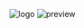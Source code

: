   ![logo](https://github.com/bernardofernandezz/planner/assets/118931906/f0f10394-e535-4e90-9811-19eb11c33cac)
  ![preview](https://github.com/bernardofernandezz/planner/assets/118931906/f28764b2-d43d-42b9-93e0-b22736a0951f)
